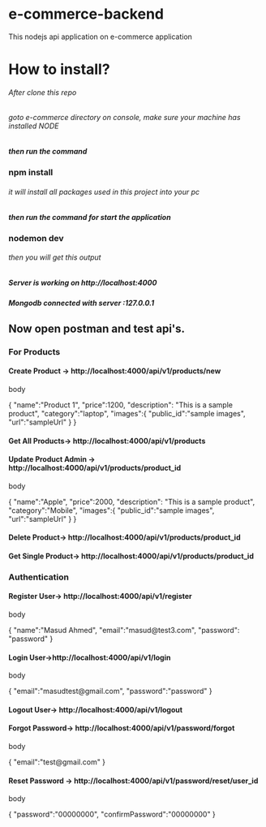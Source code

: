# e-commerce-backend
This nodejs api application on e-commerce application

<h1>How to install?</h1>

<h6>After clone this repo</h6>
<h6>goto e-commerce directory on console, make sure your machine has installed NODE</h6>
<h5>then run the command</h5>
<h3>npm install</h3>
<h6>it will install all packages used in this project into your pc</h6>

<h5>then run the command for start the application</h5>
<h3>nodemon dev</h3>
<h6>then you will get this output</h6>

<h5>Server is working on http://localhost:4000</h5>
<h5>Mongodb connected with server :127.0.0.1</h5>

<h2>Now open postman and test api's.</h2>

<h3>For Products</h3>

<h4>Create Product -> http://localhost:4000/api/v1/products/new</h4>
<p>body</p>
{
    "name":"Product 1",
    "price":1200,
    "description": "This is a sample product",
    "category":"laptop",
    "images":{
        "public_id":"sample images",
        "url":"sampleUrl"
    }
}

<h4>Get All Products-> http://localhost:4000/api/v1/products</h4>

<h4>Update Product Admin -> http://localhost:4000/api/v1/products/product_id</h4>
<p>body</p>
{
    "name":"Apple",
    "price":2000,
    "description": "This is a sample product",
    "category":"Mobile",
    "images":{
        "public_id":"sample images",
        "url":"sampleUrl"
    }
}

<h4>Delete Product-> http://localhost:4000/api/v1/products/product_id</h4>

<h4>Get Single Product-> http://localhost:4000/api/v1/products/product_id</h4>


<h3>Authentication</h4>
<h4>Register User-> http://localhost:4000/api/v1/register</h4>
<p>body</p>
{
    "name":"Masud Ahmed",
    "email":"masud@test3.com",
    "password": "password"
}

<h4>Login User->http://localhost:4000/api/v1/login</h4>
<p>body</p>
{
    "email":"masudtest@gmail.com",
    "password":"password"
}

<h4>Logout User-> http://localhost:4000/api/v1/logout</h4>

<h4>Forgot Password-> http://localhost:4000/api/v1/password/forgot</h4>
<p>body</p>
{
    "email":"test@gmail.com"
}


<h4>Reset Password -> http://localhost:4000/api/v1/password/reset/user_id</h4>
<p>body</p>
{
    "password":"00000000",
    "confirmPassword":"00000000"
}




